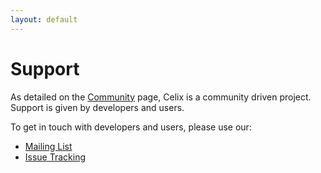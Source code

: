 ```yaml
---
layout: default
---
```

# Support

As detailed on the [Community](/community/community.html) page, Celix is a community driven project. Support is
given by developers and users.

To get in touch with developers and users, please use our:

- [Mailing List](/support/mailinglist.html)
- [Issue Tracking](/support/issuetracking.html)


